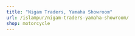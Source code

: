 ```yaml
---
title: "Nigam Traders, Yamaha Showroom"
url: /islampur/nigam-traders-yamaha-showroom/
shop: motorcycle
---
```

